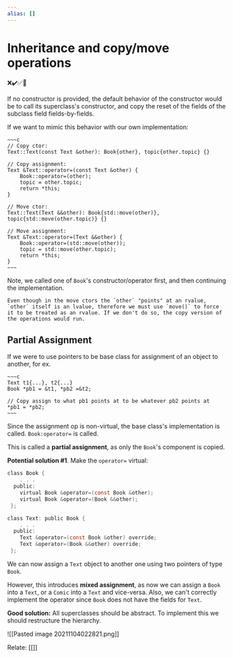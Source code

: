 ```yaml
---
alias: []
---
```

# Inheritance and copy/move operations
❌✔️✅📗

If no constructor is provided, the default behavior of the constructor would be to call its superclass's constructor, and copy the reset of the fields of the subclass field fields-by-fields.

If we want to mimic this behavior with our own implementation:
```ad-example
~~~c
// Copy ctor:
Text::Text(const Text &other): Book{other}, topic{other.topic} {}

// Copy assignment:
Text &Text::operator=(const Text &other) {
    Book::operator=(other);
    topic = other.topic;
    return *this;
}

// Move ctor:
Text::Text(Text &&other): Book{std::move(other)}, topic{std::move(other.topic)} {}

// Move assignment:
Text &Text::operator=(Text &&other) {
    Book::operator=(std::move(other));
    topic = std::move(other.topic);
    return *this;
}
~~~
```

Note, we called one of `Book`'s constructor/operator first, and then continuing the implementation.
```ad-obs
Even though in the move ctors the `other` "points" at an rvalue, `other` itself is an lvalue, therefore we must use `move()` to force it to be treated as an rvalue. If we don't do so, the copy version of the operations would run.
```

## Partial Assignment

If we were to use pointers to be base class for assignment of an object to another, for ex.

```ad-example
~~~c
Text t1{...}, t2{...}
Book *pb1 = &t1, *pb2 =&t2;

// Copy assign to what pb1 points at to be whatever pb2 points at
*pb1 = *pb2;
~~~
```

Since the assignment op is non-virtual, the base class's implementation is called.
`Book:operator=` is called.

This is called a **partial assignment**, as only the `Book`'s component is copied.

**Potential solution #1**. Make the `operator=` virtual:
```c
class Book {
    . . .
  public:
    virtual Book &operator=(const Book &other);
    virtual Book &operator=(Book &&other);
 };

class Text: public Book {
    . . .
  public:
    Text &operator=(const Book &other) override;
    Text &operator=(Book &&other) override;
 };
```

We can now assign a `Text` object to another one using two pointers of type `Book`.

However, this introduces **mixed assignment**, as now we can assign a `Book` into a `Text`, or a `Comic` into a `Text` and vice-versa. Also, we can't correctly implement the operator since `Book` does not have the fields for `Text`.

**Good solution:** All superclasses should be abstract. To implement this we should restructure the hierarchy. 

![[Pasted image 20211104022821.png]]


Relate: [[]]